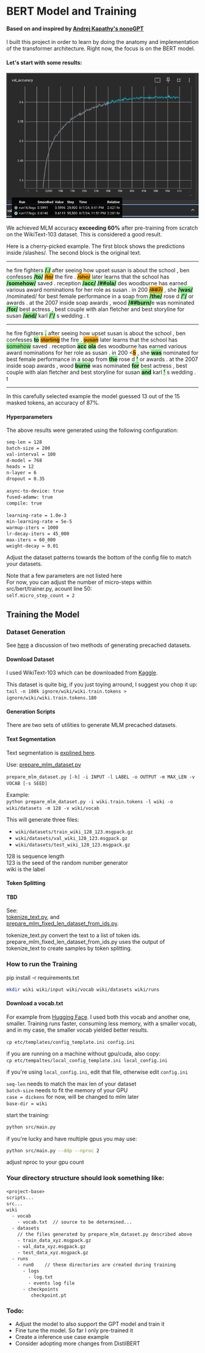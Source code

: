 # BERT Model and Training

#### Based on and inspired by [Andrej Kapathy's nonoGPT](https://github.com/karpathy/nanoGPT)

I built this project in order to learn by doing the anatomy and implementation of the transformer architecture. Right now, the focus is on the BERT model. 

#### Let's start with some results:

![Validation accuracy approaches 60%!](./etc/assets/MLM_val_accuracy.png)

We achieved MLM accuracy **exceeding 60%** after pre-training from scratch on the WikiText-103 dataset. This is considered a good result. 

Here is a cherry-picked example. The first block shows the predictions inside /slashes/. The second block is the original text.

---

he fire fighters 
<span style="background-color: lightgreen;">**/./**</span> 
after seeing how upset susan is about the school , ben confesses 
<span style="background-color: lightgreen;">**/to/**</span> 
<span style="background-color: orange;">~~/to/~~</span> the fire . 
<span style="background-color: orange;">~~/she/~~</span> later learns that the school has 
<span style="background-color: lightgreen;">**/somehow/**</span> saved . reception 
<span style="background-color: lightgreen;">**/acc/**</span> 
<span style="background-color: lightgreen;">**/##ola/**</span> des woodburne has earned various award nominations for her role as susan . in 200 
<span style="background-color: orange;">~~/##7/~~</span> , she 
<span style="background-color: lightgreen;">**/was/**</span> /nominated/ for best female performance in a soap from 
<span style="background-color: lightgreen;">**/the/**</span> rose d 
<span style="background-color: lightgreen;">**/'/**</span> or awards . at the 2007 inside soap awards , wood 
<span style="background-color: lightgreen;">**/##burn/**</span>e was nominated 
<span style="background-color: lightgreen;">**/for/**</span> best actress , best couple with alan fletcher and best storyline for susan 
<span style="background-color: lightgreen;">**/and/**</span> karl 
<span style="background-color: lightgreen;">**/'/**</span> s wedding . t

---

he fire fighters 
<span style="background-color: lightgreen;">**.**</span> after seeing how upset susan is about the school , ben confesses 
<span style="background-color: lightgreen;">**to**</span> 
<span style="background-color: orange;">~~starting~~</span> the fire . 
<span style="background-color: orange;">~~susan~~</span> later learns that the school has <span style="background-color: lightgreen;">somehow</span> saved . reception 
<span style="background-color: lightgreen;">**acc**</span>
<span style="background-color: lightgreen;">**ola**</span> des woodburne has earned various award nominations for her role as susan . in 200
<<span style="background-color: orange;">~~5~~</span> , she 
<span style="background-color: lightgreen;">**was**</span> nominated for best female performance in a soap from 
<span style="background-color: lightgreen;">**the**</span> rose d 
<span style="background-color: lightgreen;">**'**</span> or awards . at the 2007 inside soap awards , wood
<span style="background-color: lightgreen;">**burne**</span> was nominated 
<span style="background-color: lightgreen;">**for**</span> best actress , best couple with alan fletcher and best storyline for susan 
<span style="background-color: lightgreen;">**and**</span> karl 
<span style="background-color: lightgreen;">**'**</span> s wedding . t

---

In this carefully selected example the model guessed 13 out of the 15 masked tokens, an accuracy of 87%. 

#### Hyperparameters 
The above results were generated using the following configuration:   
```
seq-len = 128  
batch-size = 200  
val-interval = 100
d-model = 768
heads = 12
n-layer = 6
dropout = 0.35

async-to-device: true
fused-adamw: true
compile: true

learning-rate = 1.0e-3
min-learning-rate = 5e-5
warmup-iters = 1000
lr-decay-iters = 45_000
max-iters = 60_000
weight-decay = 0.01
```

Adjust the dataset patterns towards the bottom of the config file to match your datasets.

Note that a few parameters are not listed here  
For now, you can adjust the number of micro-steps within src/bert/trainer.py, acount line 50:  
`self.micro_step_count = 2`

## Training the Model

### Dataset Generation

See [here](./dataset_preperation.md) a discussion of two methods of generating precached datasets. 

#### Download Dataset 
I used WikiText-103 which can be downloaded from [Kaggle](https://www.kaggle.com/datasets/dekomposition/wikitext103).

This dataset is quite big, if you just toying arround, I suggest you chop it up:  
`tail -n 180k ignore/wiki/wiki.train.tokens > ignore/wiki/wiki.train.tokens.180`

#### Generation Scripts

There are two sets of utilities to generate MLM precached datasets. 

#### Text Segmentation
Text segmentation is [explined here](./dataset_preperation.md#text-segmentation).

Use:  [prepare_mlm_dataset.py](./scripts/prepare_mlm_dataset.py)  

`prepare_mlm_dataset.py [-h] -i INPUT -l LABEL -o OUTPUT -m MAX_LEN -v VOCAB [-s SEED]`

Example:  
`python prepare_mlm_dataset.py -i wiki.train.tokens -l wiki -o wiki/datasets
                                -m 128 -v wiki/vocab`

This will generate three files:
* `wiki/datasets/train_wiki_128_123.msgpack.gz`
* `wiki/datasets/val_wiki_128_123.msgpack.gz`
* `wiki/datasets/test_wiki_128_123.msgpack.gz`

128 is sequence length  
123 is the seed of the random number generator  
wiki is the label

#### Token Splitting

#### TBD

See:  
[tokenize_text.py](./scripts/tokenize_text.py), and  
[prepare_mlm_fixed_len_dataset_from_ids.py](./scripts/prepare_mlm_fixed_len_dataset_from_ids.py).

tokenize_text.py convert the text to a list of token ids.  
prepare_mlm_fixed_len_dataset_from_ids.py uses the output of tokenize_text to create samples by token splitting.

### How to run the Training
pip install -r requirements.txt

```sh
mkdir wiki wiki/input wiki/vocab wiki/datasets wiki/runs
```

#### Download a vocab.txt
For example from [Hugging Face](https://huggingface.co/google-bert/bert-base-uncased/tree/main). I used both this vocab and another one, smaller. Training runs faster, consuming less memory, with a smaller vocab, and in my case, the smaller vocab yielded better results. 


`cp etc/templates/config_template.ini config.ini`

if you are running on a machine without gpu/cuda, also copy:  
`cp etc/tempaltes/local_config_template.ini local_config.ini`

if you're using `local_config.ini`, edit that file, otherwise edit `config.ini`

`seq-len` needs to match the max len of your dataset  
`batch-size` needs to fit the memory of your GPU  
`case = dickens` for now, will be changed to mlm later  
`base-dir = wiki`  

start the training:  
```sh
python src/main.py
```

if you're lucky and have multiple gpus you may use:  
```sh
python src/main.py --ddp --nproc 2
```  
adjust nproc to your gpu count

### Your directory structure should look something like:
```
<project-base>  
scripts...   
src...  
wiki
  - vocab
    - vocab.txt  // source to be determined...
  - datasets   
    // the files generated by prepare_mlm_dataset.py described above 
    - train_data_xyz.msgpack.gz
    - val_data_xyz.msgpack.gz
    - test_data_xyz.msgpack.gz
  - runs
    - run0    // these directories are created during training
      - logs
        - log.txt
        - events log file
      - checkpoints
         checkpoint.pt
  ```



### Todo:
* Adjust the model to also support the GPT model and train it
* Fine tune the model. So far I only pre-trained it
* Create a inference use case example
* Consider adopting more changes from DistilBERT
